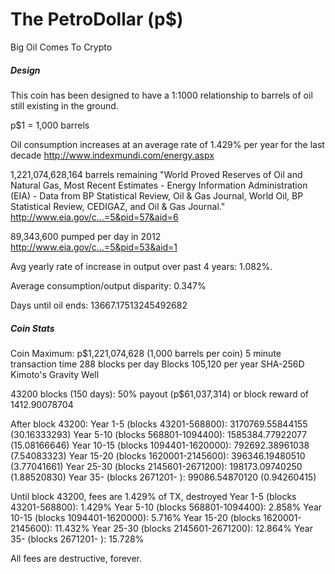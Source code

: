 The PetroDollar (p$)
====================
Big Oil Comes To Crypto
 
##### Design
This coin has been designed to have a 1:1000 relationship to barrels of oil still existing in the ground.  
 
p$1 = 1,000 barrels
 
Oil consumption increases at an average rate of 1.429% per year for the last decade
http://www.indexmundi.com/energy.aspx
 
1,221,074,628,164 barrels remaining
"World Proved Reserves of Oil and Natural Gas, Most Recent Estimates - Energy Information Administration (EIA) - Data from BP Statistical Review, Oil & Gas Journal, World Oil, BP Statistical Review, CEDIGAZ, and Oil & Gas Journal." http://www.eia.gov/c...=5&pid=57&aid=6
 
89,343,600 pumped per day in 2012
http://www.eia.gov/c...=5&pid=53&aid=1
 
Avg yearly rate of increase in output over past 4 years: 1.082%.
 
Average consumption/output disparity: 0.347%
 
Days until oil ends: 13667.17513245492682
 
##### Coin Stats
Coin Maximum: p$1,221,074,628 (1,000 barrels per coin)
5 minute transaction time 
288 blocks per day
Blocks 105,120 per year
SHA-256D
Kimoto's Gravity Well
 
43200 blocks (150 days): 50% payout (p$61,037,314) or block reward of 1412.90078704
 
After block 43200:
Year 1-5 (blocks 43201-568800): 3170769.55844155 (30.16333293) 
Year 5-10 (blocks 568801-1094400): 1585384.77922077 (15.08166646)
Year 10-15 (blocks 1094401-1620000): 792692.38961038 (7.54083323)
Year 15-20 (blocks 1620001-2145600): 396346.19480510 (3.77041661)
Year 25-30 (blocks 2145601-2671200): 198173.09740250 (1.88520830)
Year 35-   (blocks 2671201-       ): 99086.54870120 (0.94260415)
 
Until block 43200, fees are 1.429% of TX, destroyed
Year 1-5 (blocks 43201-568800): 1.429%
Year 5-10 (blocks 568801-1094400): 2.858%
Year 10-15 (blocks 1094401-1620000): 5.716%
Year 15-20 (blocks 1620001-2145600): 11.432%
Year 25-30 (blocks 2145601-2671200): 12.864%
Year 35-   (blocks 2671201-       ): 15.728%
 
All fees are destructive, forever.
